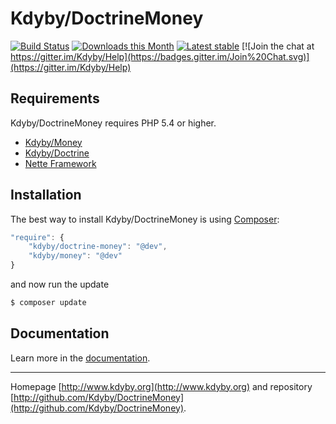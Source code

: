 Kdyby/DoctrineMoney
======

[![Build Status](https://travis-ci.org/Kdyby/DoctrineMoney.svg?branch=master)](https://travis-ci.org/Kdyby/DoctrineMoney)
[![Downloads this Month](https://img.shields.io/packagist/dm/kdyby/doctrine-money.svg)](https://packagist.org/packages/kdyby/doctrine-money)
[![Latest stable](https://img.shields.io/packagist/v/kdyby/doctrine-money.svg)](https://packagist.org/packages/kdyby/doctrine-money)
[![Join the chat at https://gitter.im/Kdyby/Help](https://badges.gitter.im/Join%20Chat.svg)](https://gitter.im/Kdyby/Help)


Requirements
------------

Kdyby/DoctrineMoney requires PHP 5.4 or higher.

- [Kdyby/Money](https://github.com/kdyby/money)
- [Kdyby/Doctrine](https://github.com/kdyby/doctrine)
- [Nette Framework](https://github.com/nette/nette)


Installation
------------

The best way to install Kdyby/DoctrineMoney is using  [Composer](http://getcomposer.org/):

```js
"require": {
	"kdyby/doctrine-money": "@dev",
	"kdyby/money": "@dev"
}
```

and now run the update

```sh
$ composer update
```


Documentation
------------

Learn more in the [documentation](https://github.com/Kdyby/DoctrineMoney/blob/master/docs/en/index.md).


-----

Homepage [http://www.kdyby.org](http://www.kdyby.org) and repository [http://github.com/Kdyby/DoctrineMoney](http://github.com/Kdyby/DoctrineMoney).
